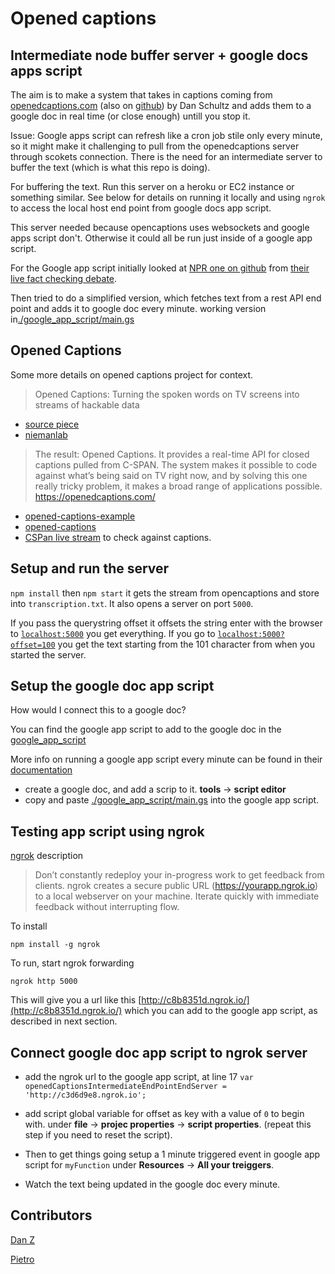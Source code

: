# Opened captions 
## Intermediate node buffer server + google docs apps script

The aim is to make a system that takes in captions coming from [openedcaptions.com](https://openedcaptions.com) (also on [github](https://github.com/slifty/opened-captions)) by Dan Schultz and adds them to a google doc in real time (or close enough) untill you stop it.

Issue: Google apps script can refresh like a cron job stile only every minute, so it might make it challenging to pull from the openedcaptions server through scokets connection. There is the need for an intermediate server to buffer the text (which is what this repo is doing). 

For buffering the text. Run this server on a heroku or EC2 instance or something similar. See below for details on running it locally and using `ngrok` to access the local host end point from google docs app script.

This server needed because opencaptions uses websockets and google apps script don't. Otherwise it could all be run just inside of a google app script.

For the Google app script initially looked at [NPR one on github](https://github.com/nprapps/debates) from [their live fact checking debate](https://source.opennews.org/en-US/articles/how-npr-transcribes-and-fact-checks-debates-live).

Then tried to do a simplified version, which fetches text from a rest API end point and adds it to google doc every minute.
working version in[./google_app_script/main.gs](./google_app_script/main.gs)

## Opened Captions
Some more details on opened captions project for context. 

>Opened Captions: Turning the spoken words on TV screens into streams of hackable data

- [source piece](https://source.opennews.org/en-US/articles/introducing-opened-captions)
- [niemanlab](http://www.niemanlab.org/2012/12/opened-captions-turning-the-spoken-words-on-tv-screens-into-streams-of-hackable-data/)

>The result: Opened Captions. It provides a real-time API for closed captions pulled from C-SPAN. The system makes it possible to code against what’s being said on TV right now, and by solving this one really tricky problem, it makes a broad range of applications possible.
https://openedcaptions.com/ 

- [opened-captions-example](https://github.com/slifty/opened-captions-example) 
- [opened-captions](https://github.com/slifty/opened-captions)
- [CSPan live stream](http://www.stream2watch.cc/live-television/united-states/c-span-live-stream) to check against captions.


## Setup and run the server

`npm install` then `npm start` it gets the stream from opencaptions and store into `transcription.txt`. It also opens a server on port `5000`.

If you pass the querystring offset it offsets the string
enter with the browser to [`localhost:5000`](localhost:5000) you get everything.
If you go to [`localhost:5000?offset=100`](http://localhost:5000?offset=100) you get the text starting from the 101 character from when you started the server.

## Setup the google doc app script
How would I connect this to a google doc?

You can find  the google app script to add to the google doc in the [google_app_script](./google_app_script/main.gs)


More info on running a google app script every minute can be found in their [documentation](https://deveopers.google.com/apps-script/guides/triggers/installable#time-driven_triggers)

- create a google doc, and add a scrip to it. **tools** -> **script editor**
- copy and paste [./google_app_script/main.gs](./google_app_script/main.gs) into the google app script. 

## Testing app script using ngrok
[ngrok](https://ngrok.com/) description

>Don’t constantly redeploy your in-progress work to get feedback from clients. ngrok creates a secure public URL (https://yourapp.ngrok.io) to a local webserver on your machine. Iterate quickly with immediate feedback without interrupting flow.

To install

```
npm install -g ngrok
```

To run, start ngrok forwarding 

```
ngrok http 5000
```


This will give you a url like this [http://c8b8351d.ngrok.io/](http://c8b8351d.ngrok.io/) which you can add to the google app script, as described in next section. 

## Connect google doc app script to ngrok server

- add the ngrok url to the google app script, at line 17 `var openedCaptionsIntermediateEndPointEndServer = 'http://c3d6d9e8.ngrok.io';`
- add script global variable for offset as key with a value of `0` to begin with.  under **file** -> **projec properties** -> **script properties**. (repeat this step if you need to reset the script).

- Then to get things going setup a 1 minute triggered event in google app script  for `myFunction` under **Resources** -> **All your treiggers**. 
- Watch the text being updated in the google doc every minute.



## Contributors

[Dan Z](https://github.com/impronunciable)

[Pietro](https://github.com/pietrop)